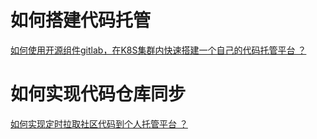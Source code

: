 # 如何搭建代码托管

[如何使用开源组件gitlab，在K8S集群内快速搭建一个自己的代码托管平台 ？](https://gitee.com/openeuler/infrastructure/blob/master/ci/tools/sync_repos_to_gitlab/how_to_build_gitlab_service.md)

# 如何实现代码仓库同步

[如何实现定时拉取社区代码到个人托管平台 ？](https://gitee.com/openeuler/infrastructure/blob/master/ci/tools/sync_repos_to_gitlab/backup_policy_and_config_guide.md)